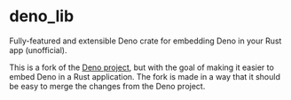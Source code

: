 # deno_lib

Fully-featured and extensible Deno crate for embedding Deno in your Rust app (unofficial).

This is a fork of the [Deno project](https://github.com/denoland/deno), but with the goal of making it easier to embed Deno in a Rust application. The fork is made in a way that it should be easy to merge the changes from the Deno project.
